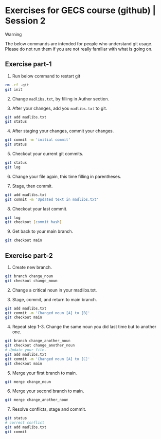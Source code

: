 # Exercises for GECS course (github) | Session 2
> [!WARNING]
> The below commands are intended for people who understand git usage.
> Please do not run them if you are not really familiar with what is going on.

## Exercise part-1
1. Run below command to restart git  
```zsh
rm -rf .git
git init
```

2. Change ```madlibs.txt```, by filling in Author section. 

3. After your changes, add you ```madlibs.txt``` to git.
```zsh
git add madlibs.txt
git status
```

4. After staging your changes, commit your changes.
```zsh
git commit -m 'initial commit'
git status
```

5. Checkout your current git commits.
```zsh
git status
git log
```

6. Change your file again, this time filling in parentheses. 

7. Stage, then commit.
```zsh
git add madlibs.txt
git commit -m 'Updated text in madlibs.txt'
```

8. Checkout your last commit.
```zsh
git log
git checkout [commit hash]
```

9. Get back to your main branch.
```zsh
git checkout main
```

## Exercise part-2
1. Create new branch. 
```zsh
git branch change_noun
git checkout change_noun
```

2. Change a critical noun in your madlibs.txt.

3. Stage, commit, and return to main branch.
```zsh
git add madlibs.txt
git commit -m 'Changed noun [A] to [B]'
git checkout main
```

4. Repeat step 1-3. Change the same noun you did last time but to another one.
```zsh
git branch change_another_noun
git checkout change_another_noun
# Update your file.
git add madlibs.txt
git commit -m 'Changed noun [A] to [C]'
git checkout main
```

5. Merge your first branch to main.
```zsh
git merge change_noun
```

6. Merge your second branch to main.
```zsh
git merge change_another_noun
```

7. Resolve conflicts, stage and commit.
```zsh
git status
# correct conflict
git add madlibs.txt
git commit
```
